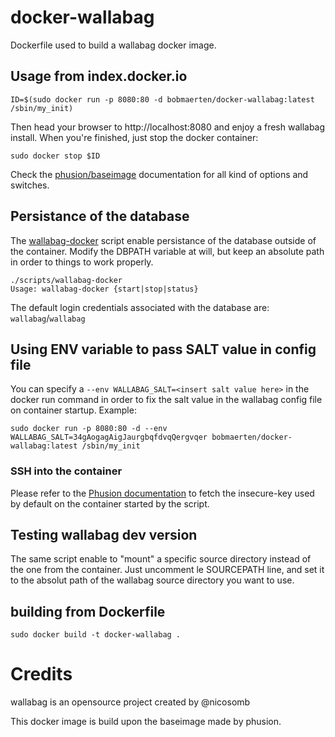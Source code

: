 # docker-wallabag

Dockerfile used to build a wallabag docker image.

## Usage from index.docker.io

    ID=$(sudo docker run -p 8080:80 -d bobmaerten/docker-wallabag:latest /sbin/my_init)

Then head your browser to http://localhost:8080 and enjoy a fresh wallabag install. When you're finished, just stop the docker container:

    sudo docker stop $ID

Check the [phusion/baseimage](https://github.com/phusion/baseimage-docker) documentation for all kind of options and switches.

## Persistance of the database

The [wallabag-docker](scripts/wallabag-docker) script enable persistance of the database outside of the container.
Modify the DBPATH variable at will, but keep an absolute path in order to things to work properly.

    ./scripts/wallabag-docker
    Usage: wallabag-docker {start|stop|status}
    
The default login credentials associated with the database are: `wallabag`/`wallabag`

## Using ENV variable to pass SALT value in config file

You can specify a `--env WALLABAG_SALT=<insert salt value here>` in the docker run command in order to fix the salt value in the wallabag config file on container startup.
Example:

    sudo docker run -p 8080:80 -d --env WALLABAG_SALT=34gAogagAigJaurgbqfdvqQergvqer bobmaerten/docker-wallabag:latest /sbin/my_init

### SSH into the container

Please refer to the [Phusion documentation](https://github.com/phusion/baseimage-docker#login) to fetch the insecure-key used by default on the container started by the script.

## Testing wallabag dev version

The same script enable to "mount" a specific source directory instead of the one from the container.
Just uncomment le SOURCEPATH line, and set it to the absolut path of the wallabag source directory you want to use.

## building from Dockerfile

    sudo docker build -t docker-wallabag .

# Credits

wallabag is an opensource project created by @nicosomb

This docker image is build upon the baseimage made by phusion.
